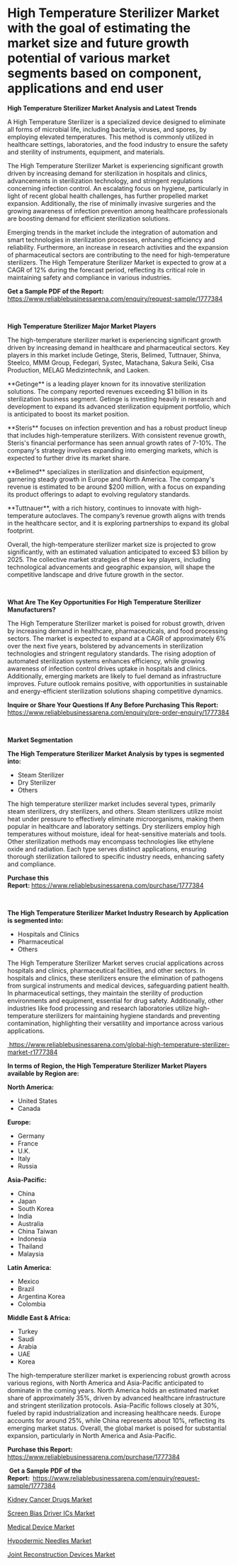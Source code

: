<p><h1>High Temperature Sterilizer Market with the goal of estimating the market size and future growth potential of various market segments based on component, applications and end user</h1></p><p><strong>High Temperature Sterilizer Market Analysis and Latest Trends</strong></p>
<p><p>A High Temperature Sterilizer is a specialized device designed to eliminate all forms of microbial life, including bacteria, viruses, and spores, by employing elevated temperatures. This method is commonly utilized in healthcare settings, laboratories, and the food industry to ensure the safety and sterility of instruments, equipment, and materials.</p><p>The High Temperature Sterilizer Market is experiencing significant growth driven by increasing demand for sterilization in hospitals and clinics, advancements in sterilization technology, and stringent regulations concerning infection control. An escalating focus on hygiene, particularly in light of recent global health challenges, has further propelled market expansion. Additionally, the rise of minimally invasive surgeries and the growing awareness of infection prevention among healthcare professionals are boosting demand for efficient sterilization solutions.</p><p>Emerging trends in the market include the integration of automation and smart technologies in sterilization processes, enhancing efficiency and reliability. Furthermore, an increase in research activities and the expansion of pharmaceutical sectors are contributing to the need for high-temperature sterilizers. The High Temperature Sterilizer Market is expected to grow at a CAGR of 12% during the forecast period, reflecting its critical role in maintaining safety and compliance in various industries.</p></p>
<p><strong>Get a Sample PDF of the Report:&nbsp;</strong> <a href="https://www.reliablebusinessarena.com/enquiry/request-sample/1777384?utm_campaign=1901&utm_medium=2&utm_source=Github&utm_content=ia&utm_term=20122024&utm_id=high-temperature-sterilizer">https://www.reliablebusinessarena.com/enquiry/request-sample/1777384</a></p>
<p>&nbsp;</p>
<p><strong>High Temperature Sterilizer Major Market Players</strong></p>
<p><p>The high-temperature sterilizer market is experiencing significant growth driven by increasing demand in healthcare and pharmaceutical sectors. Key players in this market include Getinge, Steris, Belimed, Tuttnauer, Shinva, Steelco, MMM Group, Fedegari, Systec, Matachana, Sakura Seiki, Cisa Production, MELAG Medizintechnik, and Laoken.</p><p>**Getinge** is a leading player known for its innovative sterilization solutions. The company reported revenues exceeding $1 billion in its sterilization business segment. Getinge is investing heavily in research and development to expand its advanced sterilization equipment portfolio, which is anticipated to boost its market position.</p><p>**Steris** focuses on infection prevention and has a robust product lineup that includes high-temperature sterilizers. With consistent revenue growth, Steris's financial performance has seen annual growth rates of 7-10%. The company's strategy involves expanding into emerging markets, which is expected to further drive its market share.</p><p>**Belimed** specializes in sterilization and disinfection equipment, garnering steady growth in Europe and North America. The company's revenue is estimated to be around $200 million, with a focus on expanding its product offerings to adapt to evolving regulatory standards.</p><p>**Tuttnauer**, with a rich history, continues to innovate with high-temperature autoclaves. The company’s revenue growth aligns with trends in the healthcare sector, and it is exploring partnerships to expand its global footprint.</p><p>Overall, the high-temperature sterilizer market size is projected to grow significantly, with an estimated valuation anticipated to exceed $3 billion by 2025. The collective market strategies of these key players, including technological advancements and geographic expansion, will shape the competitive landscape and drive future growth in the sector.</p></p>
<p>&nbsp;</p>
<p><strong>What Are The Key Opportunities For High Temperature Sterilizer Manufacturers?</strong></p>
<p><p>The High Temperature Sterilizer market is poised for robust growth, driven by increasing demand in healthcare, pharmaceuticals, and food processing sectors. The market is expected to expand at a CAGR of approximately 6% over the next five years, bolstered by advancements in sterilization technologies and stringent regulatory standards. The rising adoption of automated sterilization systems enhances efficiency, while growing awareness of infection control drives uptake in hospitals and clinics. Additionally, emerging markets are likely to fuel demand as infrastructure improves. Future outlook remains positive, with opportunities in sustainable and energy-efficient sterilization solutions shaping competitive dynamics.</p></p>
<p><strong>Inquire or Share Your Questions If Any Before Purchasing This Report:</strong> <a href="https://www.reliablebusinessarena.com/enquiry/pre-order-enquiry/1777384?utm_campaign=1901&utm_medium=2&utm_source=Github&utm_content=ia&utm_term=20122024&utm_id=high-temperature-sterilizer">https://www.reliablebusinessarena.com/enquiry/pre-order-enquiry/1777384</a></p>
<p>&nbsp;</p>
<p><strong>Market Segmentation</strong></p>
<p><strong>The High Temperature Sterilizer Market Analysis by types is segmented into:</strong></p>
<p><ul><li>Steam Sterilizer</li><li>Dry Sterilizer</li><li>Others</li></ul></p>
<p><p>The high temperature sterilizer market includes several types, primarily steam sterilizers, dry sterilizers, and others. Steam sterilizers utilize moist heat under pressure to effectively eliminate microorganisms, making them popular in healthcare and laboratory settings. Dry sterilizers employ high temperatures without moisture, ideal for heat-sensitive materials and tools. Other sterilization methods may encompass technologies like ethylene oxide and radiation. Each type serves distinct applications, ensuring thorough sterilization tailored to specific industry needs, enhancing safety and compliance.</p></p>
<p><strong>Purchase this Report:&nbsp;</strong><a href="https://www.reliablebusinessarena.com/purchase/1777384?utm_campaign=1901&utm_medium=2&utm_source=Github&utm_content=ia&utm_term=20122024&utm_id=high-temperature-sterilizer">https://www.reliablebusinessarena.com/purchase/1777384</a></p>
<p>&nbsp;</p>
<p><strong>The High Temperature Sterilizer Market Industry Research by Application is segmented into:</strong></p>
<p><ul><li>Hospitals and Clinics</li><li>Pharmaceutical</li><li>Others</li></ul></p>
<p><p>The High Temperature Sterilizer Market serves crucial applications across hospitals and clinics, pharmaceutical facilities, and other sectors. In hospitals and clinics, these sterilizers ensure the elimination of pathogens from surgical instruments and medical devices, safeguarding patient health. In pharmaceutical settings, they maintain the sterility of production environments and equipment, essential for drug safety. Additionally, other industries like food processing and research laboratories utilize high-temperature sterilizers for maintaining hygiene standards and preventing contamination, highlighting their versatility and importance across various applications.</p></p>
<p><a href="https://www.reliablebusinessarena.com/global-high-temperature-sterilizer-market-r1777384?utm_campaign=1901&utm_medium=2&utm_source=Github&utm_content=ia&utm_term=20122024&utm_id=high-temperature-sterilizer">&nbsp;https://www.reliablebusinessarena.com/global-high-temperature-sterilizer-market-r1777384</a></p>
<p><strong>In terms of Region, the High Temperature Sterilizer Market Players available by Region are:</strong></p>
<p>
    <p> <strong> North America: </strong>
        <ul>
            <li>United States</li>
            <li>Canada</li>
        </ul>
        </p> 
    <p> <strong> Europe: </strong>
        <ul>
            <li>Germany</li>
            <li>France</li>
            <li>U.K.</li>
            <li>Italy</li>
            <li>Russia</li>
        </ul>
        </p> 
    <p> <strong> Asia-Pacific: </strong>
        <ul>
            <li>China</li>
            <li>Japan</li>
            <li>South Korea</li>
            <li>India</li>
            <li>Australia</li>
            <li>China Taiwan</li>
            <li>Indonesia</li>
            <li>Thailand</li>
            <li>Malaysia</li>
        </ul>
        </p> 
    <p> <strong> Latin America: </strong>
        <ul>
            <li>Mexico</li>
            <li>Brazil</li>
            <li>Argentina Korea</li>
            <li>Colombia</li>
        </ul>
        </p> 
    <p> <strong> Middle East & Africa: </strong>
        <ul>
            <li>Turkey</li>
            <li>Saudi</li>
            <li>Arabia</li>
            <li>UAE</li>
            <li>Korea</li>
        </ul>
    </p>
    </p>
<p><p>The high-temperature sterilizer market is experiencing robust growth across various regions, with North America and Asia-Pacific anticipated to dominate in the coming years. North America holds an estimated market share of approximately 35%, driven by advanced healthcare infrastructure and stringent sterilization protocols. Asia-Pacific follows closely at 30%, fueled by rapid industrialization and increasing healthcare needs. Europe accounts for around 25%, while China represents about 10%, reflecting its emerging market status. Overall, the global market is poised for substantial expansion, particularly in North America and Asia-Pacific.</p></p>
<p><strong>Purchase this Report: </strong><a href="https://www.reliablebusinessarena.com/purchase/1777384?utm_campaign=1901&utm_medium=2&utm_source=Github&utm_content=ia&utm_term=20122024&utm_id=high-temperature-sterilizer">https://www.reliablebusinessarena.com/purchase/1777384</a></p>
<p>&nbsp;<strong>Get a Sample PDF of the Report:&nbsp;&nbsp;</strong><a href="https://www.reliablebusinessarena.com/enquiry/request-sample/1777384?utm_campaign=1901&utm_medium=2&utm_source=Github&utm_content=ia&utm_term=20122024&utm_id=high-temperature-sterilizer">https://www.reliablebusinessarena.com/enquiry/request-sample/1777384</a></p>
<p><strong></strong></p>
<p><p><a href="https://www.linkedin.com/pulse/navigating-kidney-cancer-drugs-market-through-2024-2031showing-kgxnc?utm_campaign=1901&utm_medium=2&utm_source=Github&utm_content=ia&utm_term=20122024&utm_id=high-temperature-sterilizer">Kidney Cancer Drugs Market</a></p><p><a href="https://github.com/indrystar/Market-Research-Report-List-5/blob/main/screen-bias-driver-ics-market.md?utm_campaign=1901&utm_medium=2&utm_source=Github&utm_content=ia&utm_term=20122024&utm_id=high-temperature-sterilizer">Screen Bias Driver ICs Market</a></p><p><a href="https://www.linkedin.com/pulse/medical-device-market-forecast-key-factors-boosting-68-growth-3bm0f?utm_campaign=1901&utm_medium=2&utm_source=Github&utm_content=ia&utm_term=20122024&utm_id=high-temperature-sterilizer">Medical Device Market</a></p><p><a href="https://www.linkedin.com/pulse/estimating-size-hypodermic-needles-market-current-cagr-149and-ittqf?utm_campaign=1901&utm_medium=2&utm_source=Github&utm_content=ia&utm_term=20122024&utm_id=high-temperature-sterilizer">Hypodermic Needles Market</a></p><p><a href="https://www.linkedin.com/pulse/joint-reconstruction-devices-market-size-grow-65-cagr-from-2024-rh5yf?utm_campaign=1901&utm_medium=2&utm_source=Github&utm_content=ia&utm_term=20122024&utm_id=high-temperature-sterilizer">Joint Reconstruction Devices Market</a></p></p>